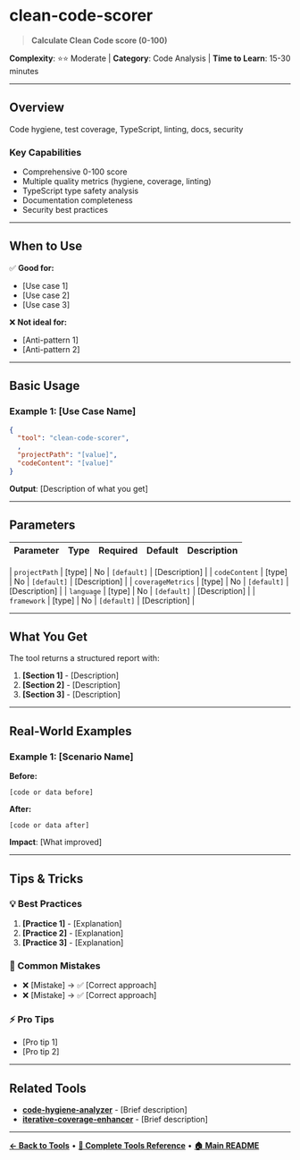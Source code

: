 # clean-code-scorer

> **Calculate Clean Code score (0-100)**

**Complexity**: ⭐⭐ Moderate | **Category**: Code Analysis | **Time to Learn**: 15-30 minutes

---

## Overview

Code hygiene, test coverage, TypeScript, linting, docs, security

### Key Capabilities

- Comprehensive 0-100 score
- Multiple quality metrics (hygiene, coverage, linting)
- TypeScript type safety analysis
- Documentation completeness
- Security best practices

---
## When to Use

✅ **Good for:**
- [Use case 1]
- [Use case 2]
- [Use case 3]

❌ **Not ideal for:**
- [Anti-pattern 1]
- [Anti-pattern 2]

---
## Basic Usage

### Example 1: [Use Case Name]

```json
{
  "tool": "clean-code-scorer",
  ,
  "projectPath": "[value]",
  "codeContent": "[value]"
}
```

**Output**: [Description of what you get]

---
## Parameters

| Parameter | Type | Required | Default | Description |
|-----------|------|----------|---------|-------------|

| `projectPath` | [type] | No | `[default]` | [Description] |
| `codeContent` | [type] | No | `[default]` | [Description] |
| `coverageMetrics` | [type] | No | `[default]` | [Description] |
| `language` | [type] | No | `[default]` | [Description] |
| `framework` | [type] | No | `[default]` | [Description] |

---
## What You Get

The tool returns a structured report with:

1. **[Section 1]** - [Description]
2. **[Section 2]** - [Description]
3. **[Section 3]** - [Description]

---
## Real-World Examples

### Example 1: [Scenario Name]

**Before:**
```[language]
[code or data before]
```

**After:**
```[language]
[code or data after]
```

**Impact**: [What improved]

---
## Tips & Tricks

### 💡 Best Practices

1. **[Practice 1]** - [Explanation]
2. **[Practice 2]** - [Explanation]
3. **[Practice 3]** - [Explanation]

### 🚫 Common Mistakes

- ❌ [Mistake] → ✅ [Correct approach]
- ❌ [Mistake] → ✅ [Correct approach]

### ⚡ Pro Tips

- [Pro tip 1]
- [Pro tip 2]

---
## Related Tools

- **[code-hygiene-analyzer](./code-hygiene-analyzer.md)** - [Brief description]
- **[iterative-coverage-enhancer](./iterative-coverage-enhancer.md)** - [Brief description]

---
**[← Back to Tools](../README.md)** • **[📖 Complete Tools Reference](../../TOOLS_REFERENCE.md)** • **[🏠 Main README](../../../README.md)**

